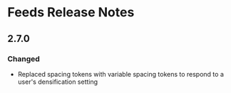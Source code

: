 <!-- Release notes authoring guidelines: http://keepachangelog.com/ -->

# Feeds Release Notes

<!-- ## [Unreleased] -->

## 2.7.0

### Changed
- Replaced spacing tokens with variable spacing tokens to respond to a user's densification setting
